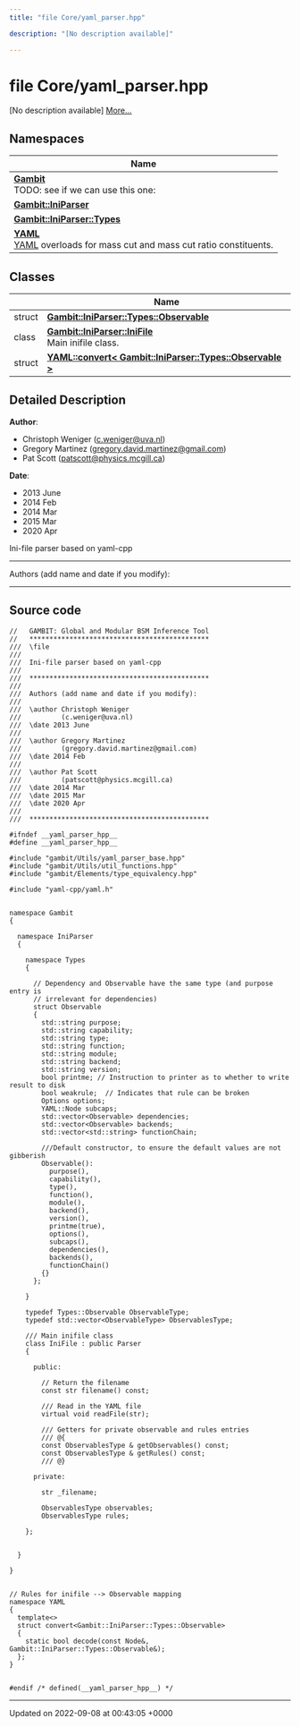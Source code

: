 ```yaml
---
title: "file Core/yaml_parser.hpp"

description: "[No description available]"

---
```


# file Core/yaml_parser.hpp

[No description available] [More...](#detailed-description)

## Namespaces

| Name           |
| -------------- |
| **[Gambit](/documentation/code/namespaces/namespacegambit/)** <br>TODO: see if we can use this one:  |
| **[Gambit::IniParser](/documentation/code/namespaces/namespacegambit_1_1iniparser/)**  |
| **[Gambit::IniParser::Types](/documentation/code/namespaces/namespacegambit_1_1iniparser_1_1types/)**  |
| **[YAML](/documentation/code/namespaces/namespaceyaml/)** <br>[YAML]() overloads for mass cut and mass cut ratio constituents.  |

## Classes

|                | Name           |
| -------------- | -------------- |
| struct | **[Gambit::IniParser::Types::Observable](/documentation/code/classes/structgambit_1_1iniparser_1_1types_1_1observable/)**  |
| class | **[Gambit::IniParser::IniFile](/documentation/code/classes/classgambit_1_1iniparser_1_1inifile/)** <br>Main inifile class.  |
| struct | **[YAML::convert< Gambit::IniParser::Types::Observable >](/documentation/code/classes/structyaml_1_1convert_3_01gambit_1_1iniparser_1_1types_1_1observable_01_4/)**  |

## Detailed Description


**Author**: 

  * Christoph Weniger ([c.weniger@uva.nl](mailto:c.weniger@uva.nl)) 
  * Gregory Martinez ([gregory.david.martinez@gmail.com](mailto:gregory.david.martinez@gmail.com)) 
  * Pat Scott ([patscott@physics.mcgill.ca](mailto:patscott@physics.mcgill.ca)) 


**Date**: 

  * 2013 June
  * 2014 Feb
  * 2014 Mar 
  * 2015 Mar 
  * 2020 Apr


Ini-file parser based on yaml-cpp



------------------

Authors (add name and date if you modify):



------------------




## Source code

```
//   GAMBIT: Global and Modular BSM Inference Tool
//   *********************************************
///  \file
///
///  Ini-file parser based on yaml-cpp
///
///  *********************************************
///
///  Authors (add name and date if you modify):
///
///  \author Christoph Weniger
///          (c.weniger@uva.nl)
///  \date 2013 June
///
///  \author Gregory Martinez
///          (gregory.david.martinez@gmail.com)
///  \date 2014 Feb
///
///  \author Pat Scott
///          (patscott@physics.mcgill.ca)
///  \date 2014 Mar
///  \date 2015 Mar
///  \date 2020 Apr
///
///  *********************************************

#ifndef __yaml_parser_hpp__
#define __yaml_parser_hpp__

#include "gambit/Utils/yaml_parser_base.hpp"
#include "gambit/Utils/util_functions.hpp"
#include "gambit/Elements/type_equivalency.hpp"

#include "yaml-cpp/yaml.h"


namespace Gambit
{

  namespace IniParser
  {

    namespace Types
    {

      // Dependency and Observable have the same type (and purpose entry is
      // irrelevant for dependencies)
      struct Observable
      {
        std::string purpose;
        std::string capability;
        std::string type;
        std::string function;
        std::string module;
        std::string backend;
        std::string version;
        bool printme; // Instruction to printer as to whether to write result to disk
        bool weakrule;  // Indicates that rule can be broken
        Options options;
        YAML::Node subcaps;
        std::vector<Observable> dependencies;
        std::vector<Observable> backends;
        std::vector<std::string> functionChain;

        ///Default constructor, to ensure the default values are not gibberish
        Observable():
          purpose(),
          capability(),
          type(),
          function(),
          module(),
          backend(),
          version(),
          printme(true),
          options(),
          subcaps(),
          dependencies(),
          backends(),
          functionChain()
        {}
      };

    }

    typedef Types::Observable ObservableType;
    typedef std::vector<ObservableType> ObservablesType;

    /// Main inifile class
    class IniFile : public Parser
    {

      public:

        // Return the filename
        const str filename() const;

        /// Read in the YAML file
        virtual void readFile(str);

        /// Getters for private observable and rules entries
        /// @{
        const ObservablesType & getObservables() const;
        const ObservablesType & getRules() const;
        /// @}

      private:

        str _filename;

        ObservablesType observables;
        ObservablesType rules;

    };


  }

}


// Rules for inifile --> Observable mapping
namespace YAML
{
  template<>
  struct convert<Gambit::IniParser::Types::Observable>
  {
    static bool decode(const Node&, Gambit::IniParser::Types::Observable&);
  };
}


#endif /* defined(__yaml_parser_hpp__) */
```


-------------------------------

Updated on 2022-09-08 at 00:43:05 +0000
